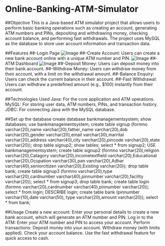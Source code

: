 # Online-Banking-ATM-Simulator
##Objective
This is a Java-based ATM simulator project that allows users to perform basic banking operations such as creating an account, generating ATM numbers and PINs, depositing and withdrawing money, checking account balance, and performing fast withdrawals. The project uses MySQL as the database to store user account information and transaction data.

##Features
##-Login Page
![Image](https://github.com/user-attachments/assets/7048377d-c420-4421-8625-e5d8b37fe64b)
##-Create Account: Users can create a new bank account online with a unique ATM number and PIN.
![Image](https://github.com/user-attachments/assets/a6b4103c-ba4d-49b3-a508-21a75816634e)
##-ATM Dashboard
![Image](https://github.com/user-attachments/assets/c42eaa93-a71f-4333-9177-96d749b21e8a)
##-Deposit Money: Users can deposit money into their bank account.
##-Withdraw Money: Users can withdraw money from their account, with a limit on the withdrawal amount.
##-Balance Enquiry: Users can check the current balance in their account.
##-Fast Withdrawal: Users can withdraw a predefined amount (e.g., $100) instantly from their account.

##Technologies Used
Java: For the core application and ATM operations.
MySQL: For storing user data, ATM numbers, PINs, and transaction history.
JDBC: For connecting Java with the MySQL database.

##Set up the database
create database bankmanagementsystem;
show databases;
use bankmanagementsystem;
create table signup (formno varchar(20),name varchar(20),father_name varchar(20),dob varchar(20),gender varchar(20),email varchar(30),marrital varchar(20),address varchar(40),city varchar(20),pincode varchar(20),state varchar(20));
drop table signup2;
show tables;
select * from signup2;
USE bankmanagementsystem;
create table signup2 (formno varchar(20),religion varchar(20),Catagory varchar(20),incometextfield varchar(20),Educational varchar(20),Ocupation varchar(30),pan varchar(20),Adhar varchar(40),seniorcitizen varchar(20),Existing varchar(20));
drop table bank;
create table signup3 (formno varchar(20),type varchar(20),cardnumber varchar(40),pinnumber varchar(20),facility varchar(20));
select * from signup3;
drop table bank;
create table login (formno varchar(20),cardnumber varchar(40),pinnumber varchar(20));
select * from login;
DESCRIBE login;
create table bank (pinnumber varchar(10),date varchar(50), type varchar(20),amount varchar(20));
select * from bank;

##Usage
Create a new account:
Enter your personal details to create a new bank account, which will generate an ATM number and PIN.
Log in to the ATM:
Enter your ATM number and PIN to access your account.
Perform transactions:
Deposit money into your account.
Withdraw money (with limits applied).
Check your account balance.
Use the fast withdrawal feature for quick access to cash.
